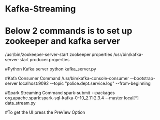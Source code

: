 # Kafka-Streaming
# Below 2 commands is to set up zookeeper and kafka server
/usr/bin/zookeeper-server-start zookeeper.properties
/usr/bin/kafka-server-start producer.properties

#Python Kafka server
python kafka_server.py

#Kafa Consumer Command
/usr/bin/kafka-console-consumer --bootstrap-server localhost:9092 --topic "police.dept.service.log" --from-beginning

#Spark Streaming Command
spark-submit --packages org.apache.spark:spark-sql-kafka-0-10_2.11:2.3.4 --master local[*] data_stream.py

#To get the UI press the PreView Option
